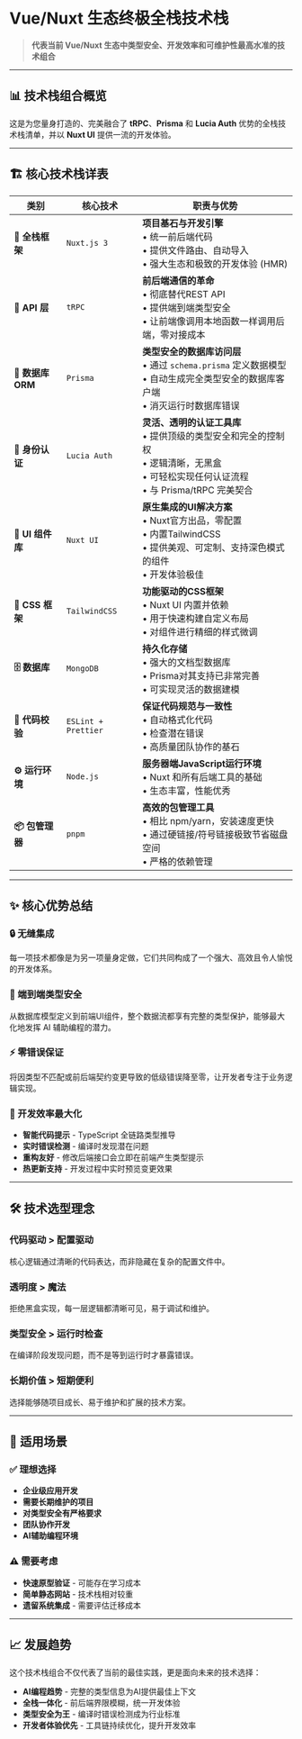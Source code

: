 # Vue/Nuxt 生态终极全栈技术栈

> **代表当前 Vue/Nuxt 生态中类型安全、开发效率和可维护性最高水准的技术组合**

---

## 📊 技术栈组合概览

这是为您量身打造的、完美融合了 **tRPC**、**Prisma** 和 **Lucia Auth** 优势的全栈技术栈清单，并以 **Nuxt UI** 提供一流的开发体验。

---

## 🏗️ 核心技术栈详表

| 类别 | 核心技术 | 职责与优势 |
|------|----------|------------|
| **🚀 全栈框架** | `Nuxt.js 3` | **项目基石与开发引擎**<br/>• 统一前后端代码<br/>• 提供文件路由、自动导入<br/>• 强大生态和极致的开发体验 (HMR) |
| **🔗 API 层** | `tRPC` | **前后端通信的革命**<br/>• 彻底替代REST API<br/>• 提供端到端类型安全<br/>• 让前端像调用本地函数一样调用后端，零对接成本 |
| **💾 数据库 ORM** | `Prisma` | **类型安全的数据库访问层**<br/>• 通过 `schema.prisma` 定义数据模型<br/>• 自动生成完全类型安全的数据库客户端<br/>• 消灭运行时数据库错误 |
| **🔐 身份认证** | `Lucia Auth` | **灵活、透明的认证工具库**<br/>• 提供顶级的类型安全和完全的控制权<br/>• 逻辑清晰，无黑盒<br/>• 可轻松实现任何认证流程<br/>• 与 Prisma/tRPC 完美契合 |
| **🎨 UI 组件库** | `Nuxt UI` | **原生集成的UI解决方案**<br/>• Nuxt官方出品，零配置<br/>• 内置TailwindCSS<br/>• 提供美观、可定制、支持深色模式的组件<br/>• 开发体验极佳 |
| **💨 CSS 框架** | `TailwindCSS` | **功能驱动的CSS框架**<br/>• Nuxt UI 内置并依赖<br/>• 用于快速构建自定义布局<br/>• 对组件进行精细的样式微调 |
| **🗄️ 数据库** | `MongoDB` | **持久化存储**<br/>• 强大的文档型数据库<br/>• Prisma对其支持已非常完善<br/>• 可实现灵活的数据建模 |
| **📏 代码校验** | `ESLint + Prettier` | **保证代码规范与一致性**<br/>• 自动格式化代码<br/>• 检查潜在错误<br/>• 高质量团队协作的基石 |
| **⚙️ 运行环境** | `Node.js` | **服务器端JavaScript运行环境**<br/>• Nuxt 和所有后端工具的基础<br/>• 生态丰富，性能优秀 |
| **📦 包管理器** | `pnpm` | **高效的包管理工具**<br/>• 相比 npm/yarn，安装速度更快<br/>• 通过硬链接/符号链接极致节省磁盘空间<br/>• 严格的依赖管理 |

---

## ✨ 核心优势总结

### 🔒 无缝集成
每一项技术都像是为另一项量身定做，它们共同构成了一个强大、高效且令人愉悦的开发体系。

### 🎯 端到端类型安全
从数据库模型定义到前端UI组件，整个数据流都享有完整的类型保护，能够最大化地发挥 AI 辅助编程的潜力。

### ⚡ 零错误保证
将因类型不匹配或前后端契约变更导致的低级错误降至零，让开发者专注于业务逻辑实现。

### 🚀 开发效率最大化
- **智能代码提示** - TypeScript 全链路类型推导
- **实时错误检测** - 编译时发现潜在问题
- **重构友好** - 修改后端接口会立即在前端产生类型提示
- **热更新支持** - 开发过程中实时预览变更效果

---

## 🛠️ 技术选型理念

### 代码驱动 > 配置驱动
核心逻辑通过清晰的代码表达，而非隐藏在复杂的配置文件中。

### 透明度 > 魔法
拒绝黑盒实现，每一层逻辑都清晰可见，易于调试和维护。

### 类型安全 > 运行时检查
在编译阶段发现问题，而不是等到运行时才暴露错误。

### 长期价值 > 短期便利
选择能够随项目成长、易于维护和扩展的技术方案。

---

## 🎯 适用场景

### ✅ 理想选择
- **企业级应用开发**
- **需要长期维护的项目**  
- **对类型安全有严格要求**
- **团队协作开发**
- **AI辅助编程环境**

### ⚠️ 需要考虑
- **快速原型验证** - 可能存在学习成本
- **简单静态网站** - 技术栈相对较重
- **遗留系统集成** - 需要评估迁移成本

---

## 📈 发展趋势

这个技术栈组合不仅代表了当前的最佳实践，更是面向未来的技术选择：

- **AI编程趋势** - 完整的类型信息为AI提供最佳上下文
- **全栈一体化** - 前后端界限模糊，统一开发体验
- **类型安全为王** - 编译时错误检测成为行业标准
- **开发者体验优先** - 工具链持续优化，提升开发效率